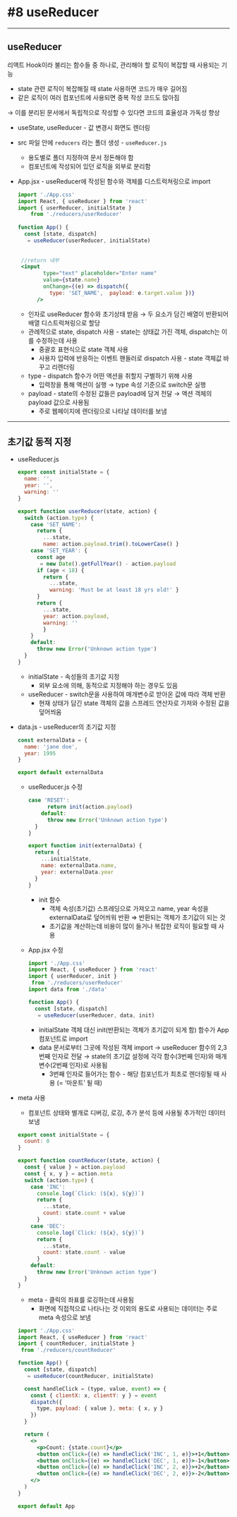 # #8 useReducer

---

## useReducer

리액트 Hook이라 불리는 함수들 중 하나로, 관리해야 할 로직이 복잡할 때 사용되는 기능

- state 관련 로직이 복잡해질 때 state 사용하면 코드가 매우 길어짐
- 같은 로직이 여러 컴포넌트에 사용되면 중복 작성 코드도 많아짐

→ 이를 분리된 문서에서 독립적으로 작성할 수 있다면 코드의 효율성과 가독성 향상

- useState, useReducer - 값 변경시 화면도 렌더링

- src 파일 안에 `reducers` 라는 폴더 생성 - `useReducer.js`
    - 용도별로 폴더 지정하여 문서 정돈해야 함
    - 컴포넌트에 작성되어 있던 로직을 외부로 분리함

- App.jsx - useReducer에 작성된 함수와 객체를 디스트럭쳐링으로 import
    
    ```jsx
    import './App.css'
    import React, { useReducer } from 'react'
    import { userReducer, initialState }
    	from './reducers/userReducer'
    	
    function App() {
      const [state, dispatch]
       = useReducer(userReducer, initialState)
       
     
     //return 내부
     <input
            type="text" placeholder="Enter name"
            value={state.name}
            onChange={(e) => dispatch({ 
              type: 'SET_NAME',  payload: e.target.value })}
          />
    ```
    
    - 인자로 useReducer 함수와 초기상태 받음 
    → 두 요소가 담긴 배열이 반환되어 배열 디스트럭쳐링으로 할당
    - 관례적으로 state, dispatch 사용 - state는 상태값 가진 객체, dispatch는 이를 수정하는데 사용
        - 중괄호 표현식으로 state 객체 사용
        - 사용자 입력에 반응하는 이벤트 핸들러로 dispatch 사용 - state 객체값 바꾸고 리렌더링
    - type - dispatch 함수가 어떤 액션을 취할지 구별하기 위해 사용
        - 입력창을 통해 액션이 실행 → type 속성 기준으로 switch문 실행
    - payload - state의 수정된 값들은 payload에 담겨 전달 → 액션 객체의 payload 값으로 사용됨
        - 주로 웹페이지에 렌더링으로 나타날 데이터를 보냄

---

## 초기값 동적 지정

- useReducer.js
    
    ```jsx
    export const initialState = {
      name: '',
      year: '',
      warning: ''
    }
    
    export function userReducer(state, action) {
      switch (action.type) {
        case 'SET_NAME':
          return { 
            ...state, 
            name: action.payload.trim().toLowerCase() }
        case 'SET_YEAR': {
          const age
           = new Date().getFullYear() - action.payload
          if (age < 18) {
            return { 
              ...state, 
              warning: 'Must be at least 18 yrs old!' }
          }
          return { 
            ...state, 
            year: action.payload, 
            warning: '' 
            }
        }
        default:
          throw new Error('Unknown action type')
      }
    }
    ```
    
    - initialState - 속성들의 초기값 지정
        - 외부 요소에 의해, 동적으로 지정해야 하는 경우도 있음
    - useReducer - switch문을 사용하여 매개변수로 받아온 값에 따라 객체 반환
        - 현재 상태가 담긴 state 객체의 값을 스프레드 연산자로 가져와 수정된 값을 덮어씌움

- data.js - useReducer의 초기값 지정
    
    ```jsx
    const externalData = {
      name: 'jane doe',
      year: 1995
    }
    
    export default externalData
    ```
    
    - useReducer.js 수정
        
        ```jsx
        case 'RESET':
              return init(action.payload)
            default:
              throw new Error('Unknown action type')
          }
        }
        
        export function init(externalData) {
          return {
            ...initialState,
            name: externalData.name,
            year: externalData.year
          }
        }
        ```
        
        - init 함수
            - 객체 속성(초기값) 스프레딩으로 가져오고 name, year 속성을 externalData로 덮어씌워 반환 ⇒ 반환되는 객체가 초기값이 되는 것
            - 초기값을 계산하는데 비용이 많이 들거나 복잡한 로직이 필요할 때 사용
    - App.jsx 수정
        
        ```jsx
        import './App.css'
        import React, { useReducer } from 'react'
        import { userReducer, init }
         from './reducers/userReducer'
        import data from './data'
        
        function App() {
          const [state, dispatch]
           = useReducer(userReducer, data, init)
        ```
        
        - initialState 객체 대신 init(반환되는 객체가 초기값이 되게 함) 함수가 App 컴포넌트로 import
        - data 문서로부터 그곳에 작성된 객체 import → useReducer 함수의 2,3번째 인자로 전달 
        → state의 초기값 설정에 각각 함수(3번째 인자)와 매개변수(2번째 인자)로 사용됨
            - 3번째 인자로 들어가는 함수 - 해당 컴포넌트가 최초로 렌더링될 때 사용 (= ‘마운트’ 될 때)

- meta 사용
    - 컴포넌트 상태와 별개로 디버깅, 로깅, 추가 분석 등에 사용될 추가적인 데이터 보냄
    
    ```jsx
    export const initialState = {
      count: 0
    }
    
    export function countReducer(state, action) {
      const { value } = action.payload
      const { x, y } = action.meta
      switch (action.type) {
        case 'INC':
          console.log(`Click: (${x}, ${y})`)
          return { 
            ...state, 
            count: state.count + value
          }
        case 'DEC':
          console.log(`Click: (${x}, ${y})`)
          return { 
            ...state,
            count: state.count - value 
          }
        default:
          throw new Error('Unknown action type')
      }
    }
    ```
    
    - meta - 클릭의 좌표를 로깅하는데 사용됨
        - 화면에 직접적으로 나타나는 것 이외의 용도로 사용되는 데이터는 주로 meta 속성으로 보냄
    
    ```jsx
    import './App.css'
    import React, { useReducer } from 'react'
    import { countReducer, initialState }
     from './reducers/countReducer'
    
    function App() {
      const [state, dispatch]
       = useReducer(countReducer, initialState)
    
      const handleClick = (type, value, event) => {
        const { clientX: x, clientY: y } = event
        dispatch({
          type, payload: { value }, meta: { x, y }
        })
      }
    
      return (
        <>
          <p>Count: {state.count}</p>
          <button onClick={(e) => handleClick('INC', 1, e)}>+1</button>
          <button onClick={(e) => handleClick('DEC', 1, e)}>-1</button>
          <button onClick={(e) => handleClick('INC', 2, e)}>+2</button>
          <button onClick={(e) => handleClick('DEC', 2, e)}>-2</button>
        </>
      )
    }
    
    export default App
    ```
